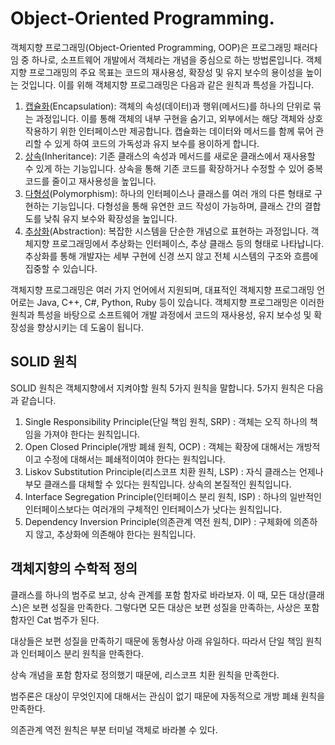 <h1>Object-Oriented Programming.</h1>

객체지향 프로그래밍(Object-Oriented Programming, OOP)은 프로그래밍 패러다임 중 하나로, 소프트웨어 개발에서 객체라는 개념을 중심으로 하는 방법론입니다. 객체지향 프로그래밍의 주요 목표는 코드의 재사용성, 확장성 및 유지 보수의 용이성을 높이는 것입니다. 이를 위해 객체지향 프로그래밍은 다음과 같은 원칙과 특성을 가집니다.

1. [캡슐화](https://github.com/weird14446/Study/blob/main/Computer%20Science/Programming%20Language%20Theory/Programming%20Paradigm/Object-Oriented%20Programming/Encapsulation.md)(Encapsulation): 객체의 속성(데이터)과 행위(메서드)를 하나의 단위로 묶는 과정입니다. 이를 통해 객체의 내부 구현을 숨기고, 외부에서는 해당 객체와 상호작용하기 위한 인터페이스만 제공합니다. 캡슐화는 데이터와 메서드를 함께 묶어 관리할 수 있게 하여 코드의 가독성과 유지 보수를 용이하게 합니다.
2. [상속](https://github.com/weird14446/Study/blob/main/Computer%20Science/Programming%20Language%20Theory/Programming%20Paradigm/Object-Oriented%20Programming/Inheritance.md)(Inheritance): 기존 클래스의 속성과 메서드를 새로운 클래스에서 재사용할 수 있게 하는 기능입니다. 상속을 통해 기존 코드를 확장하거나 수정할 수 있어 중복 코드를 줄이고 재사용성을 높입니다.
3. [다형성](https://github.com/weird14446/Study/blob/main/Computer%20Science/Programming%20Language%20Theory/Programming%20Paradigm/Object-Oriented%20Programming/Polymorphism.md)(Polymorphism): 하나의 인터페이스나 클래스를 여러 개의 다른 형태로 구현하는 기능입니다. 다형성을 통해 유연한 코드 작성이 가능하며, 클래스 간의 결합도를 낮춰 유지 보수와 확장성을 높입니다.
4. [추상화](https://github.com/weird14446/Study/blob/main/Computer%20Science/Programming%20Language%20Theory/Programming%20Paradigm/Object-Oriented%20Programming/Abstraction.md)(Abstraction): 복잡한 시스템을 단순한 개념으로 표현하는 과정입니다. 객체지향 프로그래밍에서 추상화는 인터페이스, 추상 클래스 등의 형태로 나타납니다. 추상화를 통해 개발자는 세부 구현에 신경 쓰지 않고 전체 시스템의 구조와 흐름에 집중할 수 있습니다.

객체지향 프로그래밍은 여러 가지 언어에서 지원되며, 대표적인 객체지향 프로그래밍 언어로는 Java, C++, C#, Python, Ruby 등이 있습니다. 객체지향 프로그래밍은 이러한 원칙과 특성을 바탕으로 소프트웨어 개발 과정에서 코드의 재사용성, 유지 보수성 및 확장성을 향상시키는 데 도움이 됩니다.

## SOLID 원칙

SOLID 원칙은 객체지향에서 지켜야할 원칙 5가지 원칙을 말합니다. 5가지 원칙은 다음과 같습니다.

1. Single Responsibility Principle(단일 책임 원칙, SRP) : 객체는 오직 하나의 책임을 가져야 한다는 원칙입니다.
2. Open Closed Principle(개방 폐쇄 원칙, OCP) : 객체는 확장에 대해서는 개방적이고 수정에 대해서는 폐쇄적이여야 한다는 원칙입니다.
3. Liskov Substitution Principle(리스코프 치환 원칙, LSP) : 자식 클래스는 언제나 부모 클래스를 대체할 수 있다는 원칙입니다. 상속의 본질적인 원칙입니다.
4. Interface Segregation Principle(인터페이스 분리 원칙, ISP) : 하나의 일반적인 인터페이스보다는 여러개의 구체적인 인터페이스가 낫다는 원칙입니다.
5. Dependency Inversion Principle(의존관계 역전 원칙, DIP) : 구체화에 의존하지 않고, 추상화에 의존해야 한다는 원칙입니다.

## 객체지향의 수학적 정의
클래스를 하나의 범주로 보고, 상속 관계를 포함 함자로 바라보자. 이 때, 모든 대상(클래스)은 보편 성질을 만족한다.
그렇다면 모든 대상은 보편 성질을 만족하는, 사상은 포함 함자인 Cat 범주가 된다.

대상들은 보편 성질을 만족하기 때문에 동형사상 아래 유일하다. 따라서 단일 책임 원칙과 인터페이스 분리 원칙을 만족한다.

상속 개념을 포함 함자로 정의했기 때문에, 리스코프 치환 원칙을 만족한다.

범주론은 대상이 무엇인지에 대해서는 관심이 없기 때문에 자동적으로 개방 폐쇄 원칙을 만족한다.

의존관계 역전 원칙은 부분 터미널 객체로 바라볼 수 있다.

